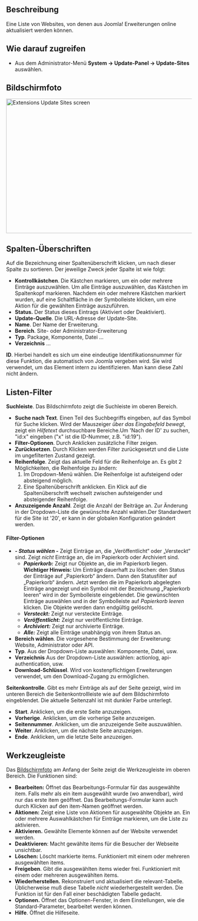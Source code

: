 <!-- Filename: Help4.x:Extensions:_Update_Sites / Display title: Erweiterungen: Update-Sites -->

## Beschreibung

Eine Liste von Websites, von denen aus Joomla! Erweiterungen online
aktualisiert werden können.

## Wie darauf zugreifen

- Aus dem Administrator-Menü
  **System → Update-Panel → Update-Sites** auswählen.

## Bildschirmfoto

<img
src="https://docs.joomla.org/images/thumb/b/bc/Help-4x-Extensions-Update-Sites-screen-de.png/800px-Help-4x-Extensions-Update-Sites-screen-de.png"
decoding="async"
srcset="https://docs.joomla.org/images/thumb/b/bc/Help-4x-Extensions-Update-Sites-screen-de.png/1200px-Help-4x-Extensions-Update-Sites-screen-de.png 1.5x, https://docs.joomla.org/images/b/bc/Help-4x-Extensions-Update-Sites-screen-de.png 2x"
data-file-width="1308" data-file-height="596" width="800" height="365"
alt="Extensions Update Sites screen" />

## Spalten-Überschriften

Auf die Bezeichnung einer Spaltenüberschrift klicken, um nach dieser
Spalte zu sortieren. Der jeweilige Zweck jeder Spalte ist wie folgt:

- **Kontrollkästchen**. Die Kästchen markieren, um ein oder mehrere
  Einträge auszuwählen. Um alle Einträge auszuwählen, das Kästchen im
  Spaltenkopf markieren. Nachdem ein oder mehrere Kästchen markiert
  wurden, auf eine Schaltfläche in der Symbolleiste klicken, um eine
  Aktion für die gewählten Einträge auszuführen.
- **Status.** Der Status dieses Eintrags (Aktiviert oder Deaktiviert).
- **Update-Quelle**. Die URL-Adresse der Update-Site.
- **Name**. Der Name der Erweiterung.
- **Bereich**. Site- oder Administrator-Erweiterung
- **Typ**. Package, Komponente, Datei ...
- **Verzeichnis** ...

**ID**. Hierbei handelt es sich um eine eindeutige Identifikationsnummer
für diese Funktion, die automatisch von Joomla vergeben wird. Sie wird
verwendet, um das Element intern zu identifizieren. Man kann diese Zahl
nicht ändern.

## Listen-Filter

**Suchleiste**. Das Bildschirmfoto zeigt die Suchleiste
im oberen Bereich.

- **Suche nach Text**. Einen Teil des Suchbegriffs eingeben, auf das
  Symbol für Suche klicken. Wird der Mauszeiger *über das Eingabefeld
  bewegt*, zeigt ein *Hilfetext* durchsuchbare Bereiche.Um 'Nach der ID'
  zu suchen, "id:x" eingeben ("x" ist die ID-Nummer, z.B. "id:19").
- **Filter-Optionen**. Durch Anklicken zusätzliche Filter zeigen.
- **Zurücksetzen**. Durch Klicken werden Filter zurückgesetzt und die
  Liste im ungefilterten Zustand gezeigt.
- **Reihenfolge**. Zeigt das aktuelle Feld für die Reihenfolge an. Es
  gibt 2 Möglichkeiten, die Reihenfolge zu ändern:
  1.  Im Dropdown-Menü wählen. Die Reihenfolge ist aufsteigend oder
      absteigend möglich.
  2.  Eine Spaltenüberschrift anklicken. Ein Klick auf die
      Spaltenüberschrift wechselt zwischen aufsteigender und
      absteigender Reihenfolge.
- **Anzuzeigende Anzahl**. Zeigt die Anzahl der Beiträge an. Zur
  Änderung in der Dropdown-Liste die gewünschte Anzahl wählen.Der
  Standardwert für die Site ist '20', er kann in der globalen
  Konfiguration
  geändert werden.

#### Filter-Optionen

- ***- Status wählen -*** Zeigt Einträge an, die „Veröffentlicht“ oder
  „Versteckt“ sind. Zeigt *nicht* Einträge an, die im Papierkorb oder
  Archiviert sind.
  - ***Papierkorb:*** Zeigt nur Objekte an, die im Papierkorb liegen.
    **Wichtiger Hinweis:** Um Einträge dauerhaft zu löschen: den Status
    der Einträge auf „Papierkorb“ ändern. Dann den Statusfilter auf
    „Papierkorb“ ändern. Jetzt werden die im Papierkorb abgelegten
    Einträge angezeigt und ein Symbol mit der Bezeichnung „Papierkorb
    leeren“ wird in der Symbolleiste eingeblendet. Die gewünschten
    Einträge auswählen und in der Symbolleiste auf *Papierkorb leeren*
    klicken. Die Objekte werden dann endgültig gelöscht.
  - ***Versteckt:*** Zeigt nur versteckte Einträge.
  - ***Veröffentlicht:*** Zeigt nur veröffentlichte Einträge.
  - ***Archiviert:*** Zeigt nur archivierte Einträge.
  - ***Alle:*** Zeigt alle Einträge unabhängig von ihrem Status an.
- **Bereich wählen**. Die vorgesehene Bestimmung der Erweiterung:
  Website, Administrator oder API.
- **Typ**. Aus der Dropdown-Liste auswählen: Komponente, Datei, usw.
- **Verzeichnis** Aus der Dropdown-Liste auswählen: actionlog,
  api-authentication, usw.
- **Download-Schlüssel**. Wird von kostenpflichtigen Erweiterungen
  verwendet, um den Download-Zugang zu ermöglichen.

**Seitenkontrolle**. Gibt es mehr Einträge als auf der Seite gezeigt,
wird im unteren Bereich die Seitenkontrollleiste wie auf dem
Bildschirmfoto eingeblendet. Die aktuelle Seitenzahl ist
mit dunkler Farbe unterlegt.

- **Start**. Anklicken, um die erste Seite anzuzeigen.
- **Vorherige**. Anklicken, um die vorherige Seite anzuzeigen.
- **Seitennummer**. Anklicken, um die anzuzeigende Seite auszuwählen.
- **Weiter**. Anklicken, um die nächste Seite anzuzeigen.
- **Ende**. Anklicken, um die letzte Seite anzuzeigen.

## Werkzeugleiste

Das [Bildschirmfoto](#Bildschirmfoto) am Anfang der Seite zeigt die
Werkzeugleiste im oberen Bereich. Die Funktionen sind:

- **Bearbeiten:** Öffnet das Bearbeitungs-Formular für das ausgewählte
  item. Falls mehr als ein item ausgewählt wurde (wo anwendbar), wird
  nur das erste item geöffnet. Das Bearbeitungs-Formular kann auch durch
  Klicken auf den item-Namen geöffnet werden.
- **Aktionen:** Zeigt eine Liste von Aktionen für ausgewählte Objekte
  an. Ein oder mehrere Auswahlkästchen für Einträge markieren, um die
  Liste zu aktivieren.
- **Aktivieren.** Gewählte Elemente können auf der Website verwendet
  werden.
- **Deaktivieren**: Macht gewählte items für die Besucher der Webseite
  unsichtbar.
- **Löschen:** Löscht markierte items. Funktioniert mit einem oder
  mehreren ausgewählten items.
- **Freigeben**. Gibt die ausgewählten items wieder frei. Funktioniert
  mit einem oder mehreren ausgewählten items.
- **Wiederherstellen.** Rekonstruiert und aktualisiert die
  relevant-Tabelle. Üblicherweise muß diese Tabelle *nicht*
  wiederhergestellt werden. Die Funktion ist für den Fall einer
  beschädigten Tabelle gedacht.
- **Optionen.** Öffnet das Optionen-Fenster, in dem Einstellungen, wie
  die Standard-Parameter, bearbeitet werden können.
- **Hilfe**. Öffnet die Hilfeseite.
